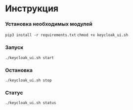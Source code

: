 # Инструкция

### Установка необходимых модулей 
`pip3 install -r requirements.txt`
`chmod +x keycloak_ui.sh`
### Запуск
`./keycloak_ui.sh start`
### Остановка
`./keycloak_ui.sh stop`
### Статус
`./keycloak_ui.sh status`